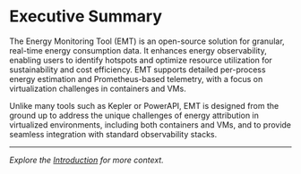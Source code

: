 # Executive Summary

The Energy Monitoring Tool (EMT) is an open-source solution for granular, real-time energy consumption data. It enhances energy observability, enabling users to identify hotspots and optimize resource utilization for sustainability and cost efficiency. EMT supports detailed per-process energy estimation and Prometheus-based telemetry, with a focus on virtualization challenges in containers and VMs.

Unlike many tools such as Kepler or PowerAPI, EMT is designed from the ground up to address the unique challenges of energy attribution in virtualized environments, including both containers and VMs, and to provide seamless integration with standard observability stacks.

---

*Explore the [Introduction](introduction.md) for more context.*
